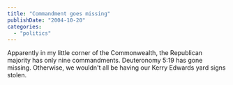 ```yaml
---
title: "Commandment goes missing"
publishDate: "2004-10-20"
categories: 
  - "politics"
---
```


Apparently in my little corner of the Commonwealth, the Republican majority has only nine commandments. Deuteronomy 5:19 has gone missing. Otherwise, we wouldn't all be having our Kerry Edwards yard signs stolen.
